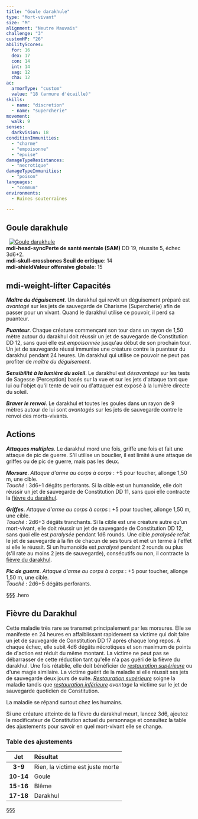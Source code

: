 ```yaml
---
title: "Goule darakhule"
type: "Mort-vivant"
size: "M"
alignment: "Neutre Mauvais"
challenge: "3"
customHP: "26"
abilityScores:
  for: 16
  dex: 17
  con: 14
  int: 14
  sag: 12
  cha: 12
ac:
  armorType: "custom"
  value: "18 (armure d'écaille)"
skills:
  - name: "discretion"
  - name: "supercherie"
movement:
  walk: 9
senses:
  darkvision: 18
conditionImmunities:
  - "charme"
  - "empoisonne"
  - "epuise"
damageTypeResistances:
  - "necrotique"
damageTypeImmunities:
  - "poison"
languages:
  - "commun"
environments:
  - Ruines souterraines

---
```

## Goule darakhule
&nbsp;
[![Goule darakhule](https://www.douaratil.fr/illustrations/mort-vivant/gouledarakhule300.jpeg)](https://www.douaratil.fr/illustrations/mort-vivant/gouledarakhule.jpeg)  
**<v-icon>mdi-head-sync</v-icon>Perte de santé mentale (SAM)** DD 19, réussite 5, échec 3d6+2.   
**<v-icon>mdi-skull-crossbones</v-icon> Seuil de critique**: 14        
**<v-icon>mdi-shield</v-icon>Valeur offensive globale**: 15   
## <v-icon>mdi-weight-lifter</v-icon> Capacités
_**Maître du déguisement**_. Un darakhul qui revêt un déguisement préparé est _avantagé_ sur les jets de sauvegarde de Charisme (Supercherie) afin de passer pour un vivant. Quand le darakhul utilise ce pouvoir, il perd sa puanteur.

_**Puanteur**_. Chaque créature commençant son tour dans un rayon de 1,50 mètre autour du darakhul doit réussir un jet de sauvegarde de Constitution DD 12, sans quoi elle est _empoisonnée_ jusqu'au début de son prochain tour. Un jet de sauvegarde réussi immunise une créature contre la puanteur du darakhul pendant 24 heures. Un darakhul qui utilise ce pouvoir ne peut pas profiter de _maître du déguisement_.

_**Sensibilité à la lumière du soleil**_. Le darakhul est _désavantagé_ sur les tests de Sagesse (Perception) basés sur la vue et sur les jets d'attaque tant que lui ou l'objet qu'il tente de voir ou d'attaquer est exposé à la lumière directe du soleil.

_**Braver le renvoi**_. Le darakhul et toutes les goules dans un rayon de 9 mètres autour de lui sont _avantagés_ sur les jets de sauvegarde contre le renvoi des morts-vivants.

## Actions
_**Attaques multiples**_. Le darakhul mord une fois, griffe une fois et fait une attaque de pic de guerre. S'il utilise un bouclier, il est limité à une attaque de griffes ou de pic de guerre, mais pas les deux.

_**Morsure**_. _Attaque d'arme au corps à corps_ : +5 pour toucher, allonge 1,50 m, une cible.  
_Touché_ : 3d6+1 dégâts perforants. Si la cible est un humanoïde, elle doit réussir un jet de sauvegarde de Constitution DD 11, sans quoi elle contracte la [fièvre du darakhul](#fievre-du-darakhul).

_**Griffes**_. _Attaque d'arme au corps à corps_ : +5 pour toucher, allonge 1,50 m, une cible.  
_Touché_ : 2d6+3 dégâts tranchants. Si la cible est une créature autre qu'un mort-vivant, elle doit réussir un jet de sauvegarde de Constitution DD 12, sans quoi elle est _paralysée_ pendant 1d6 rounds. Une cible _paralysée_ refait le jet de sauvegarde à la fin de chacun de ses tours et met un terme à l'effet si elle le réussit. Si un humanoïde est _paralysé_ pendant 2 rounds ou plus (s'il rate au moins 2 jets de sauvegarde), consécutifs ou non, il contracte la [fièvre du darakhul](#fievre-du-darakhul).

_**Pic de guerre**_. _Attaque d'arme au corps à corps_ : +5 pour toucher, allonge 1,50 m, une cible.  
_Touché_ : 2d6+5 dégâts perforants.

§§§ .hero
## Fièvre du Darakhul
Cette maladie très rare se transmet principalement par les morsures. Elle se manifeste en 24 heures en affaiblissant rapidement sa victime qui doit faire un jet de sauvegarde de Constitution DD 17 après chaque long repos. À chaque échec, elle subit 4d6 dégâts nécrotiques et son maximum de points de d'action est réduit du même montant. La victime ne peut pas se débarrasser de cette réduction tant qu'elle n'a pas guéri de la fièvre du darakhul. Une fois rétablie, elle doit bénéficier de [_restauration supérieure_](/grimoire/restauration-superieure/) ou d'une magie similaire. La victime guérit de la maladie si elle réussit ses jets de sauvegarde deux jours de suite. [_Restauration supérieure_](/grimoire/restauration-superieure/) soigne la maladie tandis que [_restauration inférieure_](/grimoire/restauration-inferieure/) _avantage_ la victime sur le jet de sauvegarde quotidien de Constitution.

La maladie se répand surtout chez les humains.

Si une créature atteinte de la fièvre du darakhul meurt, lancez 3d6, ajoutez le modificateur de Constitution actuel du personnage et consultez la table des ajustements pour savoir en quel mort-vivant elle se change.
### Table des ajustements
|**Jet**|**Résultat**|
|:-:|:-|
|**3-9**|Rien, la victime est juste morte|
|**10-14**|Goule|
|**15-16**|Blême|
|**17-18**|Darakhul|
§§§
